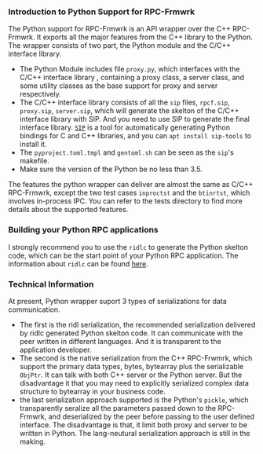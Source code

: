 ### Introduction to Python Support for RPC-Frmwrk
The Python support for RPC-Frmwrk is an API wrapper over the C++ RPC-Frmwrk. It exports all the major features from the C++ library to the Python. The wrapper consists of two part, the Python module and the C/C++ interface library. 
  * The Python Module includes file `proxy.py`, which interfaces with the C/C++ interface library , containing a proxy class, a server class, and some utility classes as the base support for proxy and server respectively.
  * The C/C++ interface library consists of all the `sip` files, `rpcf.sip`, `proxy.sip`, `server.sip`, which will generate the skelton of the C/C++ interface library with SIP. And you need to use SIP to generate the final interface library. [`SIP`](https://www.riverbankcomputing.com/software/sip) is a tool for automatically generating Python bindings for C and C++ libraries, and you can `apt install sip-tools` to install it.
  * The `pyproject.toml.tmpl` and `gentoml.sh` can be seen as the `sip`'s makefile.
  * Make sure the version of the Python be no less than 3.5.

The features the python wrapper can deliver are almost the same as C/C++ RPC-Frmwrk, except the two test cases `inproctst` and the `btinrtst`, which involves in-process IPC. You can refer to the tests directory to find more details about the supported features.

### Building your Python RPC applications
I strongly recommend you to use the `ridlc` to generate the Python skelton code, which can be the start point of your Python RPC application. The information about `ridlc` can be found [here](../ridl/README.md#introduction).

### Technical Information
At present, Python wrapper suport 3 types of serializations for data communication.
* The first is the ridl serialization, the recommended serialization delivered by ridlc generated Python skelton code. It can communicate with the peer written in different languages. And it is transparent to the application developer.
* The second is the native serialization from the C++ RPC-Frwmrk, which support the primary data types, bytes, bytearray plus the serializable `ObjPtr`. It can talk with both C++ server or the Python server. But the disadvantage it that you may need to explicitly serialized complex data structure to bytearray in your business code.
* the last serialization approach supported is the Python's `pickle`, which transparently seralize all the parameters passed down to the RPC-Frmwrk, and deserialized by the peer before passing to the user defined interface. The disadvantage is that, it limit both proxy and server to be written in Python. The lang-neutural serialization approach is still in the making. 

